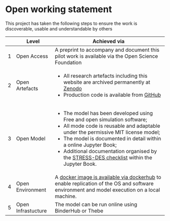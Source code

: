 # Open working statement

This project has taken the following steps to ensure the work is discoverable, usable and understandable by others

|   | **Level**          | **Achieved via**                                                                                                                                                                                                                                                                                                 |
|---|--------------------|------------------------------------------------------------------------------------------------------------------------------------------------------------------------------------------------------------------------------------------------------------------------------------------------------------------|
| 1 | Open Access        | A preprint to accompany and document this pilot work is available via the Open Science Foundation                                                                                                                                                                                                                    |
| 2 | Open Artefacts     | <ul><li>All research artefacts including this website are archived permanently at [Zenodo](https://doi.org/10.5281/zenodo.6497477)</li><li>Production code is available from [GitHub](https://github.com/TomMonks/treatment-centre-sim)</li></ul>                                                                                                                                                                                      |
| 3 | Open Model         | <ul><li>The model has been developed using Free and open simulation software;</li> <li>All mode code is reusable and adaptable under the permissive MIT license model;</li><li>The model is documented in detail within a online Jupyter Book;</li><li>Additional documentation organised by the [STRESS-DES checklist](../03_stress/01_objectives.md) within the Jupyter Book.</li></ul> |
| 4 | Open Environment   | A [docker image is available via dockerhub](https://hub.docker.com/r/tommonks01/treat_sim) to enable replication of the OS and software environment and model execution on a local machine.                                                                                                                                                                       |
| 5 | Open Infrastucture | The model can be run online using BinderHub or Thebe                                                                                                                                                                                                                                                             |